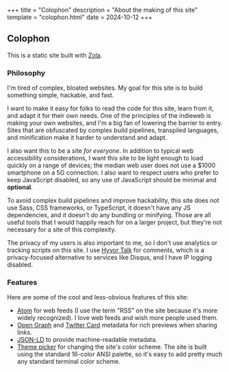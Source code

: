 +++
title = "Colophon"
description = "About the making of this site"
template = "colophon.html"
date = 2024-10-12
+++

## Colophon

This is a static site built with [Zola](https://www.getzola.org/).

### Philosophy

I'm tired of complex, bloated websites. My goal for this site is to build
something simple, hackable, and fast.

I want to make it easy for folks to read the code for this site, learn from it,
and adapt it for their own needs. One of the principles of the indieweb is
making your own websites, and I'm a big fan of lowering the barrier to entry.
Sites that are obfuscated by complex build pipelines, transpiled languages, and
minification make it harder to understand and adapt.

I also want this to be a site *for everyone*. In addition to typical web
accessibility considerations, I want this site to be light enough to load
quickly on a range of devices; the median web user does not use a $1000
smartphone on a 5G connection. I also want to respect users who prefer to keep
JavaScript disabled, so any use of JavaScript should be minimal and
**optional**.

To avoid complex build pipelines and improve hackability, this site does not use
Sass, CSS frameworks, or TypeScript, it doesn't have any JS dependencies, and it
doesn't do any bundling or minifying. Those are all useful tools that I would
happily reach for on a larger project, but they're not necessary for a site of
this complexity.

The privacy of my users is also important to me, so I don't use analytics or
tracking scripts on this site. I use [Hyvor Talk](https://talk.hyvor.com/) for
comments, which is a privacy-focused alternative to services like Disqus, and I
have IP logging disabled.

### Features

Here are some of the cool and less-obvious features of this site:

- [Atom](https://validator.w3.org/feed/docs/atom.html) for web feeds (I use the
  term "RSS" on the site because it's more widely recognized). I love web feeds
  and wish more people used them.
- [Open Graph](https://ogp.me/) and [Twitter
  Card](https://developer.x.com/en/docs/x-for-websites/cards/overview/abouts-cards)
  metadata for rich previews when sharing links.
- [JSON-LD](https://json-ld.org/) to provide machine-readable metadata.
- [Theme picker](/#theme-picker) for changing the site's color scheme. The site
  is built using the standard 16-color ANSI palette, so it's easy to add pretty
  much any standard terminal color scheme.
